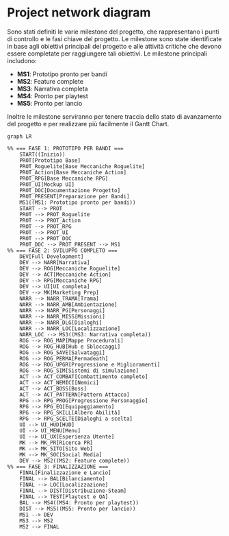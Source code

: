 # Project network diagram

Sono stati definiti le varie milestone del progetto, che rappresentano i punti di controllo
e le fasi chiave del progetto. Le milestone sono state identificate in base agli obiettivi 
principali del progetto e alle attività critiche che devono essere completate per 
raggiungere tali obiettivi. Le milestone principali includono:
- **MS1**: Prototipo pronto per bandi
- **MS2**: Feature complete
- **MS3**: Narrativa completa
- **MS4**: Pronto per playtest
- **MS5**: Pronto per lancio

Inoltre le milestone serviranno per tenere traccia dello stato di avanzamento del 
progetto e per realizzare più facilmente il Gantt Chart.

```mermaid
graph LR

%% === FASE 1: PROTOTIPO PER BANDI ===
    START((Inizio))
    PROT[Prototipo Base]
    PROT_Roguelite[Base Meccaniche Roguelite]
    PROT_Action[Base Meccaniche Action]
    PROT_RPG[Base Meccaniche RPG]
    PROT_UI[Mockup UI]
    PROT_DOC[Documentazione Progetto]
    PROT_PRESENT[Preparazione per Bandi]
    MS1((MS1: Prototipo pronto per bandi))
    START --> PROT
    PROT --> PROT_Roguelite
    PROT --> PROT_Action
    PROT --> PROT_RPG
    PROT --> PROT_UI
    PROT --> PROT_DOC
    PROT_DOC --> PROT_PRESENT --> MS1
%% === FASE 2: SVILUPPO COMPLETO ===
    DEV[Full Development]
    DEV --> NARR[Narrativa]
    DEV --> ROG[Meccaniche Roguelite]
    DEV --> ACT[Meccaniche Action]
    DEV --> RPG[Meccaniche RPG]
    DEV --> UI[UI completa]
    DEV --> MK[Marketing Prep]
    NARR --> NARR_TRAMA[Trama]
    NARR --> NARR_AMB[Ambientazione]
    NARR --> NARR_PG[Personaggi]
    NARR --> NARR_MISS[Missioni]
    NARR --> NARR_DLG[Dialoghi]
    NARR --> NARR_LOC[Localizzazione]
    NARR_LOC --> MS3((MS3: Narrativa completa))
    ROG --> ROG_MAP[Mappe Procedurali]
    ROG --> ROG_HUB[Hub e Sbloccaggi]
    ROG --> ROG_SAVE[Salvataggi]
    ROG --> ROG_PERMA[Permadeath]
    ROG --> ROG_UPGR[Progressione e Miglioramenti]
    ROG --> ROG_SIM[Sistemi di simulazione]
    ACT --> ACT_COMBAT[Combattimento completo]
    ACT --> ACT_NEMICI[Nemici]
    ACT --> ACT_BOSS[Boss]
    ACT --> ACT_PATTERN[Pattern Attacco]
    RPG --> RPG_PROG[Progressione Personaggio]
    RPG --> RPG_EQ[Equipaggiamento]
    RPG --> RPG_SKILL[Albero Abilità]
    RPG --> RPG_SCELTE[Dialoghi a scelta]
    UI --> UI_HUD[HUD]
    UI --> UI_MENU[Menu]
    UI --> UI_UX[Esperienza Utente]
    MK --> MK_PR[Ricerca PR]
    MK --> MK_SITO[Sito Web]
    MK --> MK_SOC[Social Media]
    DEV --> MS2((MS2: Feature complete))
%% === FASE 3: FINALIZZAZIONE ===
    FINAL[Finalizzazione e Lancio]
    FINAL --> BAL[Bilanciamento]
    FINAL --> LOC[Localizzazione]
    FINAL --> DIST[Distribuzione-Steam]
    FINAL --> TEST[Playtest e QA]
    BAL --> MS4((MS4: Pronto per playtest))
    DIST --> MS5((MS5: Pronto per lancio))
    MS1 --> DEV
    MS3 --> MS2
    MS2 --> FINAL
```